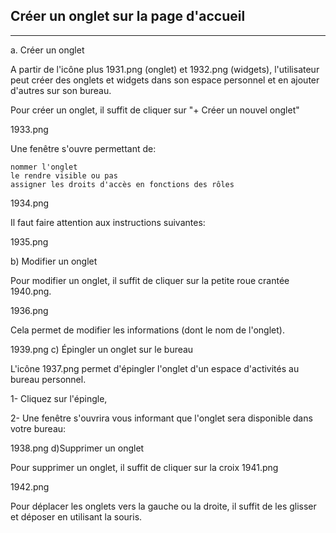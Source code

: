 ## Créer un onglet sur la page d'accueil

---

a. Créer un onglet

A partir de l'icône plus 1931.png (onglet) et 1932.png (widgets), l'utilisateur peut créer des onglets et widgets dans son espace personnel et en ajouter d'autres sur son bureau.

Pour créer un onglet, il suffit de cliquer sur "+ Créer un nouvel onglet"

1933.png

Une fenêtre s'ouvre permettant de:

    nommer l'onglet
    le rendre visible ou pas
    assigner les droits d'accès en fonctions des rôles

1934.png

Il faut faire attention aux instructions suivantes:

1935.png

b) Modifier un onglet

Pour modifier un onglet, il suffit de cliquer sur la petite roue crantée 1940.png.

1936.png

Cela permet de modifier les informations (dont le nom de l'onglet).

1939.png
c) Épingler un onglet sur le bureau

L'icône 1937.png permet d'épingler l'onglet d'un espace d'activités au bureau personnel.

1- Cliquez sur l'épingle,

2- Une fenêtre s'ouvrira  vous informant que l'onglet sera disponible dans votre bureau:

1938.png
d)Supprimer un onglet

Pour supprimer un onglet, il suffit de cliquer sur la croix 1941.png

1942.png

Pour déplacer les onglets vers la gauche ou la droite, il suffit de les glisser et déposer en utilisant la souris.
